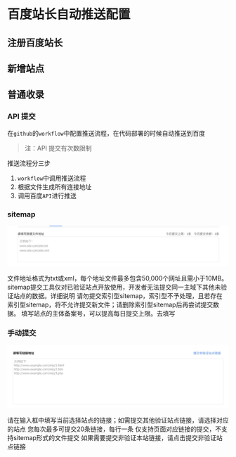 # 百度站长自动推送配置

## 注册百度站长

## 新增站点

## 普通收录

### API 提交

在`github`的`workflow`中配置推送流程，在代码部署的时候自动推送到百度

> 注：API 提交有次数限制

推送流程分三步

1. `workflow`中调用推送流程
2. 根据文件生成所有连接地址
3. 调用百度`API`进行推送

### sitemap

![](./assets/bdzz-1636899516283.png)

文件地址格式为txt或xml，每个地址文件最多包含50,000个网址且需小于10MB。
sitemap提交工具仅对已验证站点开放使用，开发者无法提交同一主域下其他未验证站点的数据。详细说明
请勿提交索引型sitemap，索引型不予处理，且若存在索引型sitemap，将不允许提交新文件；请删除索引型sitemap后再尝试提交数据。
填写站点的主体备案号，可以提高每日提交上限。去填写

### 手动提交

![](./assets/bdzz-1636899504189.png)

请在输入框中填写当前选择站点的链接；如需提交其他验证站点链接，请选择对应的站点
您每次最多可提交20条链接，每行一条
仅支持页面对应链接的提交，不支持sitemap形式的文件提交
如果需要提交非验证本站链接，请点击提交非验证站点链接
